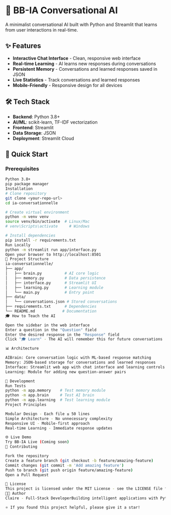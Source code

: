 # 🤖 BB-IA Conversational AI

A minimalist conversational AI built with Python and Streamlit that learns from user interactions in real-time.

## ✨ Features

- **Interactive Chat Interface** - Clean, responsive web interface
- **Real-time Learning** - AI learns new responses during conversations
- **Persistent Memory** - Conversations and learned responses saved in JSON
- **Live Statistics** - Track conversations and learned responses
- **Mobile-Friendly** - Responsive design for all devices

## 🛠️ Tech Stack

- **Backend**: Python 3.8+
- **AI/ML**: scikit-learn, TF-IDF vectorization
- **Frontend**: Streamlit
- **Data Storage**: JSON
- **Deployment**: Streamlit Cloud

## 🚀 Quick Start

### Prerequisites
```bash
Python 3.8+
pip package manager
Installation
# Clone repository
git clone <your-repo-url>
cd ia-conversationnelle

# Create virtual environment
python -m venv venv
source venv/bin/activate  # Linux/Mac
# venv\Scripts\activate     # Windows

# Install dependencies
pip install -r requirements.txt
Run Locally
python -m streamlit run app/interface.py
Open your browser to http://localhost:8501
📁 Project Structure
ia-conversationnelle/
├── app/
│   ├── brain.py          # AI core logic
│   ├── memory.py         # Data persistence
│   ├── interface.py      # Streamlit UI
│   ├── learning.py       # Learning module
│   └── main.py           # Entry point
├── data/
│   └── conversations.json # Stored conversations
├── requirements.txt      # Dependencies
└── README.md            # Documentation
🎓 How to Teach the AI

Open the sidebar in the web interface
Enter a question in the "Question" field
Enter the desired response in the "Response" field
Click "🎓 Learn" - The AI will remember this for future conversations

📊 Architecture

AIBrain: Core conversation logic with ML-based response matching
Memory: JSON-based storage for conversations and learned responses
Interface: Streamlit web app with chat interface and learning controls
Learning: Module for adding new question-answer pairs

🔧 Development
Run Tests
python -m app.memory    # Test memory module
python -m app.brain     # Test AI brain
python -m app.learning  # Test learning module
Project Principles

Modular Design - Each file ≤ 50 lines
Simple Architecture - No unnecessary complexity
Responsive UI - Mobile-first approach
Real-time Learning - Immediate response updates

🌐 Live Demo
Try BB-IA Live (Coming soon)
🤝 Contributing

Fork the repository
Create a feature branch (git checkout -b feature/amazing-feature)
Commit changes (git commit -m 'Add amazing feature')
Push to branch (git push origin feature/amazing-feature)
Open a Pull Request

📄 License
This project is licensed under the MIT License - see the LICENSE file for details.
👩‍💻 Author
Claire - Full-Stack DeveloperBuilding intelligent applications with Python

⭐ If you found this project helpful, please give it a star!